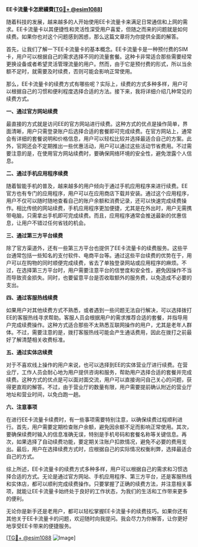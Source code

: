 **EE卡流量卡怎麽續費[[TG💪+ @esim1088](https://t.me/s/esim1088)]**

随着科技的发展，越来越多的人开始使用EE卡流量卡来满足日常通信和上网的需求。EE卡流量卡以其便捷性和灵活性深受用户喜爱，但随之而来的问题就是如何续费。如果你也对这个问题感到困惑，那么这篇文章将为你提供全面的解答。

首先，让我们了解一下EE卡流量卡的基本概念。EE卡流量卡是一种预付费的SIM卡，用户可以根据自己的需求选择不同的流量套餐。这种卡非常适合那些需要经常更换设备或者希望灵活管理流量的用户。然而，由于它是预付费的形式，所以当余额不足时，就需要及时续费，否则可能会影响正常使用。

那么，EE卡流量卡的续费方式有哪些呢？实际上，续费的方式多种多样，用户可以根据自己的习惯和便利程度选择合适的方法。接下来，我将详细介绍几种常见的续费方式。

**一、通过官方网站续费**

最直接的方式就是访问EE的官方网站进行续费。这种方式的优点是操作简单，界面清晰，用户只需登录账户后选择合适的套餐即可完成续费。在官方网站上，通常会有详细的套餐说明和价格信息，用户可以轻松比较并选择最适合自己的方案。此外，官网还会不定期推出一些优惠活动，用户可以通过这些活动节省费用。不过需要注意的是，在使用官方网站续费时，要确保网络环境的安全性，避免泄露个人信息。

**二、通过手机应用程序续费**

随着智能手机的普及，越来越多的用户倾向于通过手机应用程序来进行续费。EE官方也有专门的应用程序，用户可以在应用商店下载并安装。通过这个应用程序，用户不仅可以随时随地查看自己的账户余额和消费记录，还可以快速完成续费操作。相比传统的网站续费，手机应用程序更加便捷，尤其是在外出时，用户无需携带电脑，只需拿出手机即可完成续费。而且，应用程序通常会推送最新的优惠信息，让用户不错过任何省钱的机会。

**三、通过第三方平台续费**

除了官方渠道外，还有一些第三方平台也提供了EE卡流量卡的续费服务。这些平台通常包括一些知名的支付软件、电商平台等。通过这些平台续费的优势在于，用户可以在购物的同时顺便完成续费，省去了单独登录网站或应用程序的麻烦。不过，在选择第三方平台时，用户需要注意平台的信誉度和安全性，避免因操作不当而导致资金损失。同时，也要留意平台是否收取额外的服务费，以免造成不必要的支出。

**四、通过客服热线续费**

如果用户对其他续费方式不熟悉，或者遇到一些问题无法自行解决，可以选择拨打EE的客服热线寻求帮助。客服人员会根据用户的需求推荐合适的套餐，并指导用户完成续费操作。这种方式适合那些不太熟悉互联网操作的用户，尤其是老年人群体。不过，需要注意的是，拨打客服热线可能会产生通话费用，因此在拨打之前最好了解清楚相关收费标准。

**五、通过实体店续费**

对于不喜欢线上操作的用户来说，也可以选择到EE的实体营业厅进行续费。在营业厅，工作人员会耐心地为用户提供咨询和服务，帮助用户选择合适的套餐并完成续费。这种方式的优点是可以面对面交流，用户可以直接询问自己关心的问题，获得更直观的解答。不过，由于营业厅的数量有限，用户需要提前确认附近的营业厅地址和营业时间，以免白跑一趟。

**六、注意事项**

在进行EE卡流量卡续费时，有一些事项需要特别注意，以确保续费过程顺利进行。首先，用户需要定期检查账户余额，避免因余额不足而影响正常使用。其次，要确保续费时输入的信息准确无误，特别是手机号码和套餐名称等关键信息。再次，如果选择了自动续费功能，要定期关注账户扣款情况，避免不必要的费用支出。最后，用户在选择续费方式时，应根据自己的实际情况权衡利弊，选择最适合自己的方式。

综上所述，EE卡流量卡的续费方式多种多样，用户可以根据自己的需求和习惯选择合适的方式。无论是通过官方网站、手机应用程序、第三方平台，还是客服热线和实体店，都可以顺利完成续费操作。只要掌握了正确的续费方法，并注意相关事项，就能让EE卡流量卡始终处于良好的工作状态，为我们的生活和工作带来更多的便利。

无论你是新手还是老用户，都可以轻松掌握EE卡流量卡的续费技巧。如果你还有其他关于EE卡流量卡的问题，欢迎随时向我提问。我会尽力为你解答，让你更好地享受EE卡带来的便捷服务。

[[TG💪+ @esim1088](https://t.me/s/esim1088) ![Image](https://i.postimg.cc/4NQfJmqS/Snipaste-2025-05-13-00-14-12.png)]